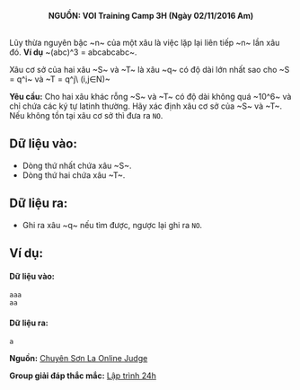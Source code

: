 **<center>NGUỒN: VOI Training Camp 3H  (Ngày 02/11/2016 Am)</center>**
<br>
					
Lũy thừa nguyên bậc ~n~ của một xâu là việc lặp lại liên tiếp ~n~ lần xâu đó. **Ví dụ** ~(abc)^3 = abcabcabc~.

Xâu cơ sở của hai xâu ~S~ và ~T~ là xâu ~q~ có độ dài lớn nhất sao cho ~S = q^i~ và ~T = q^j\ (i,j∈N)~

**Yêu cầu:** Cho hai xâu khác rỗng ~S~ và ~T~ có độ dài không quá ~10^6~ và chỉ chứa các ký tự latinh thường. Hãy xác định xâu cơ sở của ~S~ và ~T~. Nếu không tồn tại xâu cơ sở thì đưa ra `NO`.

## Dữ liệu vào:
- Dòng thứ nhất chứa xâu ~S~.
- Dòng thứ hai chứa xâu ~T~.

## Dữ liệu ra:
- Ghi ra xâu ~q~ nếu tìm được, ngược lại ghi ra `NO`.

## Ví dụ:
#### Dữ liệu vào:
```
aaa
aa
```

#### Dữ liệu ra:
```
a
```
**Nguồn:** [Chuyên Sơn La Online Judge](http://csloj.ddns.net/)

**Group giải đáp thắc mắc:** [Lập trình 24h](https://www.facebook.com/groups/1386904321519984)